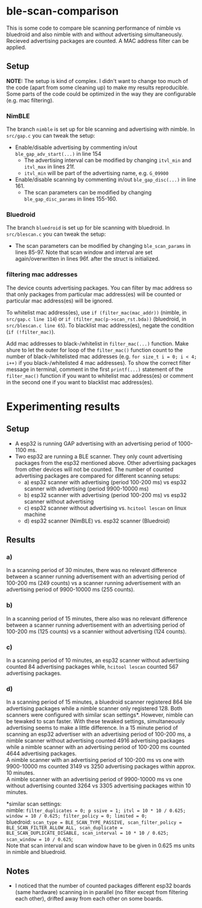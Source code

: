  # ble-scan-comparison

This is some code to compare ble scanning performance of nimble vs bluedroid and also nimble with and without advertising simultaneously.
Recieved advertising packages are counted.
A MAC address filter can be applied.

## Setup

**NOTE:** The setup is kind of complex. I didn't want to change too much of the code (apart from some cleaning up) to make my results reproducible.
Some parts of the code could be optimized in the way they are configurable (e.g. mac filtering).

### NimBLE

The branch `nimble` is set up for ble scanning and advertising with nimble.
In `src/gap.c` you can tweak the setup:

* Enable/disable advertising by commenting in/out `ble_gap_adv_start(...)` in line 154
    + The advertising interval can be modified by changing `itvl_min` and `itvl_max` in lines 21f.
    + `itvl_min` will be part of the advertising name, e.g. `G_09900`
* Enable/disable scanning by commenting in/out `ble_gap_disc(...)` in line 161.
    + The scan parameters can be modified by changing `ble_gap_disc_params` in lines 155-160.

### Bluedroid

The branch `bluedroid` is set up for ble scanning with bluedroid.
In `src/blescan.c` you can tweak the setup:

* The scan parameters can be modified by changing `ble_scan_params` in lines 85-97.
  Note that scan window and interval are set again/overwritten in lines 96f. after the struct is initialized.

### filtering mac addresses

The device counts advertising packages. You can filter by mac address so that only packages from particular mac address(es) will be counted or particular mac address(es) will be ignored.

To whitelist mac address(es), use `if (filter_mac(mac_addr))` (nimble, in `src/gap.c line 114`) or `if (filter_mac(p->scan_rst.bda))` (bluedroid, in `src/blescan.c line 65`).
To blacklist mac address(es), negate the condition (`if (!filter_mac)`).

Add mac addresses to black-/whitelist in `filter_mac(...)` function. Make shure to let the outer for loop of the `filter_mac()` function count to the number of black-/whitelisted mac addresses (e.g. `for size_t i = 0; i < 4; i++)` if you black-/whitelisted 4 mac addresses).
To show the correct filter message in terminal, comment in the first `printf(...)` statement of the `filter_mac()` function if you want to whitelist mac address(es) or comment in the second one if you want to blacklist mac address(es).



# Experimenting results

## Setup

* A esp32 is running GAP advertising with an advertising period of 1000-1100 ms.
* Two esp32 are running a BLE scanner. They only count advertising packages from the esp32 mentioned above. Other advertising packages from other devices will not be counted. The number of counted advertising packages are compared for different scanning setups:
    + a) esp32 scanner with advertising (period 100-200 ms) vs esp32 scanner with advertising (period 9900-10000 ms)
    + b) esp32 scanner with advertising (period 100-200 ms) vs esp32 scanner without advertising
    + c) esp32 scanner without advertising vs. `hcitool lescan` on linux machine
    + d) esp32 scanner (NimBLE) vs. esp32 scanner (Bluedroid)

## Results

### a)

In a scanning period of 30 minutes, there was no relevant difference between a scanner running advertisement with an advertising period of 100-200 ms (249 counts) vs a scanner running advertisement with an advertising period of 9900-10000 ms (255 counts).

### b)

In a scanning period of 15 minutes, there also was no relevant difference between a scanner running advertisement with an advertising period of 100-200 ms (125 counts) vs a scannier without advertising (124 counts).

### c)

In a scanning period of 10 minutes, an esp32 scanner without advertising counted 84 advertising packages while, `hcitool lescan` counted 567 advertising packages.

### d)

In a scanning period of 15 minutes, a bluedroid scanner registered 864 ble advertising packages while a nimble scanner only registered 128. Both scanners were configured with similar scan settings\*. However, nimble can be tewaked to scan faster. With these tewaked settings, simultaneously advertising seems to make a little difference. In a 15 minute period of scanning an esp32 advertiser with an advertising period of 100-200 ms, a nimble scanner without advertising counted 4916 advertising packages while a nimble scanner with an advertising period of 100-200 ms counted 4644 advertising packages.<br>
A nimble scanner with an advertising period of 100-200 ms vs one with 9900-10000 ms counted 3149 vs 3250 advertising packages within approx. 10 minutes.<br>
A nimble scanner with an advertising period of 9900-10000 ms vs one without advertising counted 3264 vs 3305 advertising packages within 10 minutes.

\*similar scan settings:<br>
nimble: `filter_duplicates = 0; p ssive = 1; itvl = 10 * 10 / 0.625; window = 10 / 0.625; filter_policy = 0; limited = 0;`<br>
bluedroid: `scan_type = BLE_SCAN_TYPE_PASSIVE, scan_filter_policy = BLE_SCAN_FILTER_ALLOW_ALL, scan_duplicate = BLE_SCAN_DUPLICATE_DISABLE, scan_interval = 10 * 10 / 0.625; scan_window = 10 / 0.625`;<br>
Note that scan interval and scan window have to be given in 0.625 ms units in nimble and bluedroid.

## Notes

* I noticed that the number of counted packages different esp32 boards (same hardware) scanning in in parallel (no filter except from filtering each other), drifted away from each other on some boards.
